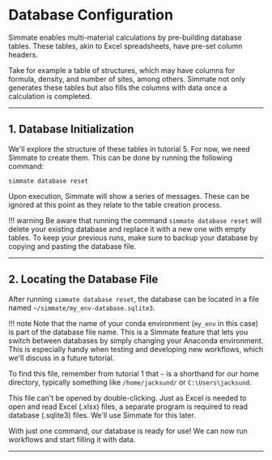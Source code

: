 # Database Configuration

Simmate enables multi-material calculations by pre-building database tables. These tables, akin to Excel spreadsheets, have pre-set column headers. 

Take for example a table of structures, which may have columns for formula, density, and number of sites, among others. Simmate not only generates these tables but also fills the columns with data once a calculation is completed. 

----------------------------------------------------------------------

## 1. Database Initialization

We'll explore the structure of these tables in tutorial 5. For now, we need Simmate to create them. This can be done by running the following command:

``` shell
simmate database reset
```

Upon execution, Simmate will show a series of messages. These can be ignored at this point as they relate to the table creation process.

!!! warning
    Be aware that running the command `simmate database reset` will delete your existing database and replace it with a new one with empty tables. To keep your previous runs, make sure to backup your database by copying and pasting the database file.

----------------------------------------------------------------------

## 2. Locating the Database File

After running `simmate database reset`, the database can be located in a file named `~/simmate/my_env-database.sqlite3`. 

!!! note
    Note that the name of your conda environment (`my_env` in this case) is part of the database file name. This is a Simmate feature that lets you switch between databases by simply changing your Anaconda environment. This is especially handy when testing and developing new workflows, which we'll discuss in a future tutorial.

To find this file, remember from tutorial 1 that `~` is a shorthand for our home directory, typically something like `/home/jacksund/` or `C:\Users\jacksund`.

This file can't be opened by double-clicking. Just as Excel is needed to open and read Excel (.xlsx) files, a separate program is required to read database (.sqlite3) files. We'll use Simmate for this later.

With just one command, our database is ready for use! We can now run workflows and start filling it with data.

----------------------------------------------------------------------